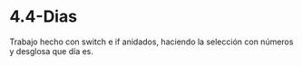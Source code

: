 # 4.4-Dias
Trabajo hecho con switch e if anidados, haciendo la selección con números y desglosa que día es.
